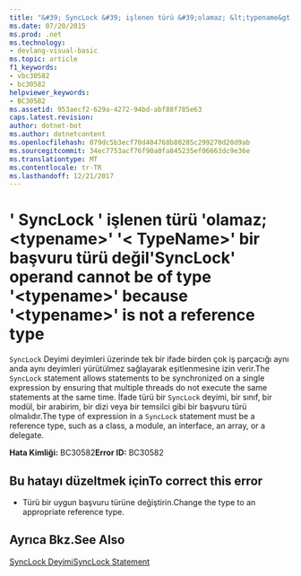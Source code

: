 ```yaml
---
title: "&#39; SyncLock &#39; işlenen türü &#39;olamaz; &lt;typename&gt;&#39; &#39;&lt; TypeName&gt;&#39; bir başvuru türü değil"
ms.date: 07/20/2015
ms.prod: .net
ms.technology:
- devlang-visual-basic
ms.topic: article
f1_keywords:
- vbc30582
- bc30582
helpviewer_keywords:
- BC30582
ms.assetid: 953aecf2-629a-4272-94bd-abf88f785e63
caps.latest.revision: 
author: dotnet-bot
ms.author: dotnetcontent
ms.openlocfilehash: 079dc5b3ecf70d404768b80285c299270d20d9ab
ms.sourcegitcommit: 34ec7753acf76f90a0fa845235ef06663dc9e36e
ms.translationtype: MT
ms.contentlocale: tr-TR
ms.lasthandoff: 12/21/2017
---
```

# <a name="39synclock39-operand-cannot-be-of-type-39lttypenamegt39-because-39lttypenamegt39-is-not-a-reference-type"></a><span data-ttu-id="4c1e7-102">&#39; SyncLock &#39; işlenen türü &#39;olamaz; &lt;typename&gt;&#39; &#39;&lt; TypeName&gt;&#39; bir başvuru türü değil</span><span class="sxs-lookup"><span data-stu-id="4c1e7-102">&#39;SyncLock&#39; operand cannot be of type &#39;&lt;typename&gt;&#39; because &#39;&lt;typename&gt;&#39; is not a reference type</span></span>
<span data-ttu-id="4c1e7-103">`SyncLock` Deyimi deyimleri üzerinde tek bir ifade birden çok iş parçacığı aynı anda aynı deyimleri yürütülmez sağlayarak eşitlenmesine izin verir.</span><span class="sxs-lookup"><span data-stu-id="4c1e7-103">The `SyncLock` statement allows statements to be synchronized on a single expression by ensuring that multiple threads do not execute the same statements at the same time.</span></span> <span data-ttu-id="4c1e7-104">İfade türü bir `SyncLock` deyimi, bir sınıf, bir modül, bir arabirim, bir dizi veya bir temsilci gibi bir başvuru türü olmalıdır.</span><span class="sxs-lookup"><span data-stu-id="4c1e7-104">The type of expression in a `SyncLock` statement must be a reference type, such as a class, a module, an interface, an array, or a delegate.</span></span>  
  
 <span data-ttu-id="4c1e7-105">**Hata Kimliği:** BC30582</span><span class="sxs-lookup"><span data-stu-id="4c1e7-105">**Error ID:** BC30582</span></span>  
  
## <a name="to-correct-this-error"></a><span data-ttu-id="4c1e7-106">Bu hatayı düzeltmek için</span><span class="sxs-lookup"><span data-stu-id="4c1e7-106">To correct this error</span></span>  
  
-   <span data-ttu-id="4c1e7-107">Türü bir uygun başvuru türüne değiştirin.</span><span class="sxs-lookup"><span data-stu-id="4c1e7-107">Change the type to an appropriate reference type.</span></span>  
  
## <a name="see-also"></a><span data-ttu-id="4c1e7-108">Ayrıca Bkz.</span><span class="sxs-lookup"><span data-stu-id="4c1e7-108">See Also</span></span>  
 [<span data-ttu-id="4c1e7-109">SyncLock Deyimi</span><span class="sxs-lookup"><span data-stu-id="4c1e7-109">SyncLock Statement</span></span>](../../visual-basic/language-reference/statements/synclock-statement.md)  
 
